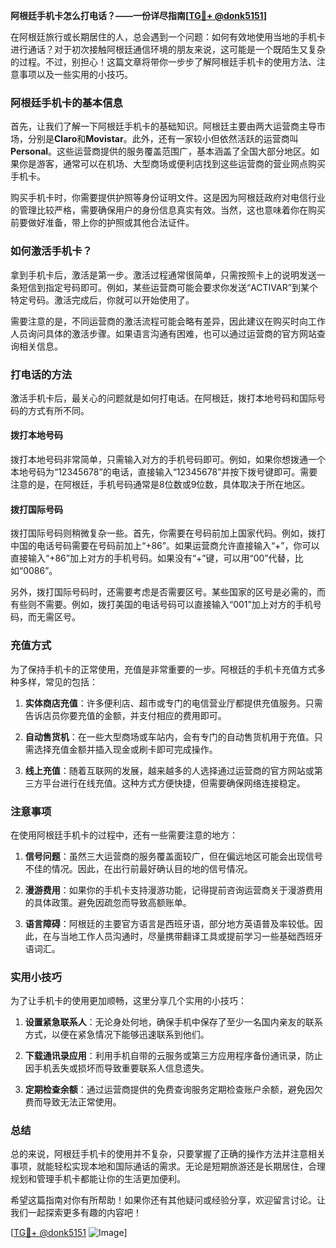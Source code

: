 **阿根廷手机卡怎么打电话？——一份详尽指南[[TG💪+ @donk5151](https://t.me/s/donk5151)]**

在阿根廷旅行或长期居住的人，总会遇到一个问题：如何有效地使用当地的手机卡进行通话？对于初次接触阿根廷通信环境的朋友来说，这可能是一个既陌生又复杂的过程。不过，别担心！这篇文章将带你一步步了解阿根廷手机卡的使用方法、注意事项以及一些实用的小技巧。

### 阿根廷手机卡的基本信息

首先，让我们了解一下阿根廷手机卡的基础知识。阿根廷主要由两大运营商主导市场，分别是**Claro**和**Movistar**。此外，还有一家较小但依然活跃的运营商叫**Personal**。这些运营商提供的服务覆盖范围广，基本涵盖了全国大部分地区。如果你是游客，通常可以在机场、大型商场或便利店找到这些运营商的营业网点购买手机卡。

购买手机卡时，你需要提供护照等身份证明文件。这是因为阿根廷政府对电信行业的管理比较严格，需要确保用户的身份信息真实有效。当然，这也意味着你在购买前要做好准备，带上你的护照或其他合法证件。

### 如何激活手机卡？

拿到手机卡后，激活是第一步。激活过程通常很简单，只需按照卡上的说明发送一条短信到指定号码即可。例如，某些运营商可能会要求你发送“ACTIVAR”到某个特定号码。激活完成后，你就可以开始使用了。

需要注意的是，不同运营商的激活流程可能会略有差异，因此建议在购买时向工作人员询问具体的激活步骤。如果语言沟通有困难，也可以通过运营商的官方网站查询相关信息。

### 打电话的方法

激活手机卡后，最关心的问题就是如何打电话。在阿根廷，拨打本地号码和国际号码的方式有所不同。

#### 拨打本地号码

拨打本地号码非常简单，只需输入对方的手机号码即可。例如，如果你想拨通一个本地号码为“12345678”的电话，直接输入“12345678”并按下拨号键即可。需要注意的是，在阿根廷，手机号码通常是8位数或9位数，具体取决于所在地区。

#### 拨打国际号码

拨打国际号码则稍微复杂一些。首先，你需要在号码前加上国家代码。例如，拨打中国的电话号码需要在号码前加上“+86”。如果运营商允许直接输入“+”，你可以直接输入“+86”加上对方的手机号码。如果没有“+”键，可以用“00”代替，比如“0086”。

另外，拨打国际号码时，还需要考虑是否需要区号。某些国家的区号是必需的，而有些则不需要。例如，拨打美国的电话号码可以直接输入“001”加上对方的手机号码，而无需区号。

### 充值方式

为了保持手机卡的正常使用，充值是非常重要的一步。阿根廷的手机卡充值方式多种多样，常见的包括：

1. **实体商店充值**：许多便利店、超市或专门的电信营业厅都提供充值服务。只需告诉店员你要充值的金额，并支付相应的费用即可。
   
2. **自动售货机**：在一些大型商场或车站内，会有专门的自动售货机用于充值。只需选择充值金额并插入现金或刷卡即可完成操作。

3. **线上充值**：随着互联网的发展，越来越多的人选择通过运营商的官方网站或第三方平台进行在线充值。这种方式方便快捷，但需要确保网络连接稳定。

### 注意事项

在使用阿根廷手机卡的过程中，还有一些需要注意的地方：

1. **信号问题**：虽然三大运营商的服务覆盖面较广，但在偏远地区可能会出现信号不佳的情况。因此，在出行前最好确认目的地的信号情况。

2. **漫游费用**：如果你的手机卡支持漫游功能，记得提前咨询运营商关于漫游费用的具体政策。避免因疏忽而导致高额账单。

3. **语言障碍**：阿根廷的主要官方语言是西班牙语，部分地方英语普及率较低。因此，在与当地工作人员沟通时，尽量携带翻译工具或提前学习一些基础西班牙语词汇。

### 实用小技巧

为了让手机卡的使用更加顺畅，这里分享几个实用的小技巧：

1. **设置紧急联系人**：无论身处何地，确保手机中保存了至少一名国内亲友的联系方式，以便在紧急情况下能够迅速联系到他们。

2. **下载通讯录应用**：利用手机自带的云服务或第三方应用程序备份通讯录，防止因手机丢失或损坏而导致重要联系人信息遗失。

3. **定期检查余额**：通过运营商提供的免费查询服务定期检查账户余额，避免因欠费而导致无法正常使用。

### 总结

总的来说，阿根廷手机卡的使用并不复杂，只要掌握了正确的操作方法并注意相关事项，就能轻松实现本地和国际通话的需求。无论是短期旅游还是长期居住，合理规划和管理手机卡都能让你的生活更加便利。

希望这篇指南对你有所帮助！如果你还有其他疑问或经验分享，欢迎留言讨论。让我们一起探索更多有趣的内容吧！

[[TG💪+ @donk5151](https://t.me/s/donk5151) ![Image](https://i.postimg.cc/rwNCRYN7/Snipaste-2025-04-30-17-27-05.png)]
